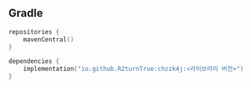 ## Gradle
```kotlin
repositories {
    mavenCentral()
}

dependencies {
    implementation("io.github.R2turnTrue:chzzk4j:<라이브러리 버전>")
}
```